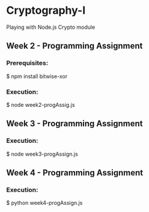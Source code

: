 # Cryptography-I
Playing with Node.js Crypto module

## Week 2 - Programming Assignment

  ### Prerequisites:

  $ npm install bitwise-xor

  ### Execution:

  $ node week2-progAssig.js 
  
## Week 3 - Programming Assignment

  ### Execution:

  $ node week3-progAssign.js 
  
## Week 4 - Programming Assignment

  ### Execution:

  $ python week4-progAssign.js 
